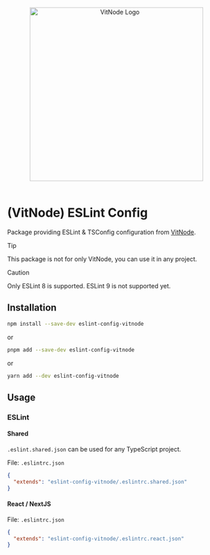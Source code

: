 <p align="center">
  <br>
  <a href="https://vitnode.com/" target="_blank">
    <picture>
      <source media="(prefers-color-scheme: dark)" srcset="https://raw.githubusercontent.com/aXenDeveloper/vitnode/canary/apps/docs/assets/logo/vitnode_logo_dark.svg">
      <source media="(prefers-color-scheme: light)" srcset="https://raw.githubusercontent.com/aXenDeveloper/vitnode/canary/apps/docs/assets/logo/vitnode_logo_light.svg">
      <img alt="VitNode Logo" src="https://raw.githubusercontent.com/aXenDeveloper/vitnode/canary/apps/docs/assets/logo/vitnode_logo_light.svg" width="400">
    </picture>
  </a>
  <br>
  <br>
</p>

# (VitNode) ESLint Config

Package providing ESLint & TSConfig configuration from [VitNode](https://vitnode.com/).

> [!TIP]
> This package is not for only VitNode, you can use it in any project.

> [!CAUTION]
> Only ESLint 8 is supported. ESLint 9 is not supported yet.

## Installation

```bash
npm install --save-dev eslint-config-vitnode
```

or

```bash
pnpm add --save-dev eslint-config-vitnode
```

or

```bash
yarn add --dev eslint-config-vitnode
```

## Usage

### ESLint

#### Shared

`.eslint.shared.json` can be used for any TypeScript project.

File: `.eslintrc.json`

```json
{
  "extends": "eslint-config-vitnode/.eslintrc.shared.json"
}
```

#### React / NextJS

File: `.eslintrc.json`

```json
{
  "extends": "eslint-config-vitnode/.eslintrc.react.json"
}
```
